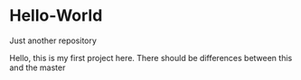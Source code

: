 # Hello-World
Just another repository

Hello, this is my first project here.
There should be differences between this and the master
